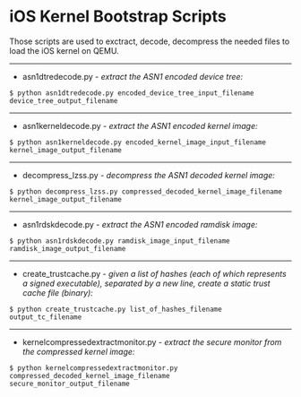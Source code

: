 # iOS Kernel Bootstrap Scripts

Those scripts are used to exctract, decode, decompress the needed files to load the iOS kernel on QEMU.

---
- asn1dtredecode.py - *extract the ASN1 encoded device tree:*
```
$ python asn1dtredecode.py encoded_device_tree_input_filename device_tree_output_filename
```
---
- asn1kerneldecode.py - *extract the ASN1 encoded kernel image:*
```
$ python asn1kerneldecode.py encoded_kernel_image_input_filename kernel_image_output_filename
```
---
- decompress_lzss.py - *decompress the ASN1 decoded kernel image:*
```
$ python decompress_lzss.py compressed_decoded_kernel_image_filename kernel_image_output_filename
```
---
- asn1rdskdecode.py - *extract the ASN1 encoded ramdisk image:*
```
$ python asn1rdskdecode.py ramdisk_image_input_filename ramdisk_image_output_filename
```
---
- create_trustcache.py - *given a list of hashes (each of which represents a signed executable),
separated by a new line, create a static trust cache file (binary):*
```
$ python create_trustcache.py list_of_hashes_filename output_tc_filename 
```
---
- kernelcompressedextractmonitor.py - *extract the secure monitor from the compressed kernel image:*
```
$ python kernelcompressedextractmonitor.py compressed_decoded_kernel_image_filename secure_monitor_output_filename
```
